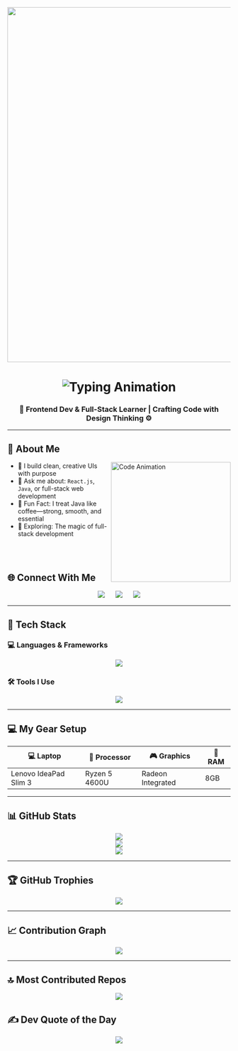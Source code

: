 <p align="center">
  <img src="https://camo.githubusercontent.com/d8bbfe1b86717980b96ff81f7e9440948039aafaa016bdc33291fb8f2bc008c4/687474703a2f2f7777772e7072616d756b686469676974616c2e636f6d2f77702d636f6e74656e742f75706c6f6164732f323031382f30372f4e65772d504e432d416e696d617465642d42616e6e6572732e676966" width="800" height="auto" />
</p>

<h1 align="center">
  <img src="https://readme-typing-svg.herokuapp.com?font=Fira+Code&size=25&duration=3000&pause=1000&center=true&vCenter=true&width=500&lines=Hi+I'm+Vignesh+Aravindh!;Full+Stack+Web+Developer;Exploring+Java+%26+React.js;Coding+with+Creativity+%F0%9F%9A%80" alt="Typing Animation" />
</h1>

<h3 align="center">
  <strong>🚀 Frontend Dev & Full-Stack Learner | Crafting Code with Design Thinking ⚙️</strong>
</h3>

---

## 🧠 About Me

<img align="right" src="https://mir-s3-cdn-cf.behance.net/project_modules/source/06f21a161921919.63cd7887d0a70.gif" width="270" alt="Code Animation" />

- 🎯 I build clean, creative UIs with purpose  
- 💬 Ask me about: `React.js`, `Java`, or full-stack web development  
- 🤖 Fun Fact: I treat Java like coffee—strong, smooth, and essential  
- 🧪 Exploring: The magic of full-stack development

<br><br>

## 🌐 Connect With Me

<p align="center">
  <a href="https://www.linkedin.com/in/vignesharavindh" target="_blank"><img src="https://skillicons.dev/icons?i=linkedin" style="margin: 0 10px;" /></a>
  <a href="mailto:vignesharavindh27@gmail.com"><img src="https://skillicons.dev/icons?i=gmail" style="margin: 0 10px;" /></a>
  <a href="https://aravindh-vignesh.github.io/Portfolio/home.html" target="_blank"><img src="https://skillicons.dev/icons?i=github" style="margin: 0 10px;" /></a>
</p>

---

## 🧰 Tech Stack

### 💻 Languages & Frameworks
<p align="center">
  <img src="https://skillicons.dev/icons?i=html,css,js,react,redux,bootstrap,tailwind,java,python" />
</p>

### 🛠️ Tools I Use
<p align="center">
  <img src="https://skillicons.dev/icons?i=github,vscode,figma,mysql" />
</p>

---

## 💻 My Gear Setup

| 💻 Laptop              | 🧠 Processor     | 🎮 Graphics         | 🔋 RAM   |
|------------------------|------------------|---------------------|----------|
| Lenovo IdeaPad Slim 3  | Ryzen 5 4600U    | Radeon Integrated   | 8GB      |

---

## 📊 GitHub Stats

<p align="center">
  <img src="https://github-readme-stats.vercel.app/api?username=Aravindh-vignesh&theme=github_dark&hide_border=false&include_all_commits=true&count_private=true" />
  <br />
  <img src="https://streak-stats.demolab.com?user=Aravindh-vignesh&theme=github-dark&hide_border=false" />
  <br />
  <img src="https://github-readme-stats.vercel.app/api/top-langs/?username=Aravindh-vignesh&theme=github_dark&hide_border=false&layout=compact" />
</p>

---

## 🏆 GitHub Trophies

<p align="center">
  <img src="https://github-profile-trophy.vercel.app/?username=Aravindh-vignesh&theme=algolia&no-frame=false&no-bg=true&margin-w=15" />
</p>

---

## 📈 Contribution Graph

<p align="center">
  <img src="https://github-readme-activity-graph.vercel.app/graph?username=Aravindh-vignesh&theme=react-dark&bg_color=1d1d1d&color=00bcd4&line=00f5a0&point=f5a623&area=true&hide_border=true" />
</p>

---

## 🔝 Most Contributed Repos

<p align="center">
  <img src="https://github-contributor-stats.vercel.app/api?username=Aravindh-vignesh&limit=5&theme=dark&combine_all_yearly_contributions=true" />
</p>

## ✍️ Dev Quote of the Day

<p align="center">
  <img src="https://quotes-github-readme.vercel.app/api?type=horizontal&theme=dark" />
</p>

<!-- Proudly created with GPRM ( https://gprm.itsvg.in ) -->
